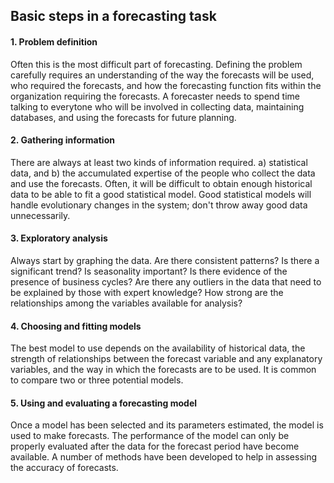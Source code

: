 ## Basic steps in a forecasting task

#### 1. Problem definition
Often this is the most difficult part of forecasting. Defining the problem carefully requires an understanding of the
way the forecasts will be used, who required the forecasts, and how the forecasting function fits within the
organization requiring the forecasts. A forecaster needs to spend time talking to everytone who will be involved in
collecting data, maintaining databases, and using the forecasts for future planning.
#### 2. Gathering information
There are always at least two kinds of information required. a) statistical data, and b) the accumulated expertise of the
people who collect the data and use the forecasts. Often, it will be difficult to obtain enough historical data to be able
to fit a good statistical model. Good statistical models will handle evolutionary changes in the system; don't throw
away good data unnecessarily.
#### 3. Exploratory analysis
Always start by graphing the data. Are there consistent patterns? Is there a significant trend? Is seasonality important?
Is there evidence of the presence of business cycles? Are there any outliers in the data that need to be explained by those
with expert knowledge? How strong are the relationships among the variables available for analysis?
#### 4. Choosing and fitting models
The best model to use depends on the availability of historical data, the strength of relationships between the forecast
variable and any explanatory variables, and the way in which the forecasts are to be used. It is common to compare two or
three potential models.
#### 5. Using and evaluating a forecasting model
Once a model has been selected and its parameters estimated, the model is used to make forecasts. The performance of the model
can only be properly evaluated after the data for the forecast period have become available. A number of methods have been
developed to help in assessing the accuracy of forecasts.
